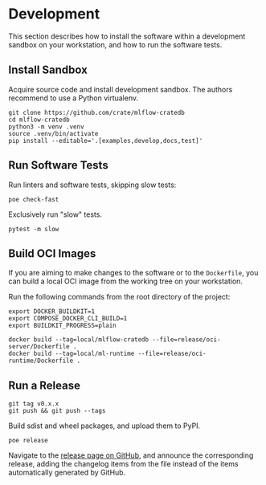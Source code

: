 # Development

This section describes how to install the software within a development
sandbox on your workstation, and how to run the software tests.


## Install Sandbox
Acquire source code and install development sandbox. The authors recommend
to use a Python virtualenv.
```shell
git clone https://github.com/crate/mlflow-cratedb
cd mlflow-cratedb
python3 -m venv .venv
source .venv/bin/activate
pip install --editable='.[examples,develop,docs,test]'
```


## Run Software Tests
Run linters and software tests, skipping slow tests:
```shell
poe check-fast
```

Exclusively run "slow" tests.
```shell
pytest -m slow
```


## Build OCI Images

If you are aiming to make changes to the software or to the `Dockerfile`, you can
build a local OCI image from the working tree on your workstation.

Run the following commands from the root directory of the project:
```shell
export DOCKER_BUILDKIT=1
export COMPOSE_DOCKER_CLI_BUILD=1
export BUILDKIT_PROGRESS=plain

docker build --tag=local/mlflow-cratedb --file=release/oci-server/Dockerfile .
docker build --tag=local/ml-runtime --file=release/oci-runtime/Dockerfile .
```


## Run a Release

```shell
git tag v0.x.x
git push && git push --tags
```

Build sdist and wheel packages, and upload them to PyPI.
```shell
poe release
```

Navigate to the [release page on GitHub], and announce the corresponding release,
adding the changelog items from the [](../CHANGES.md) file instead of the items
automatically generated by GitHub.


[release page on GitHub]: https://github.com/crate/mlflow-cratedb/releases
